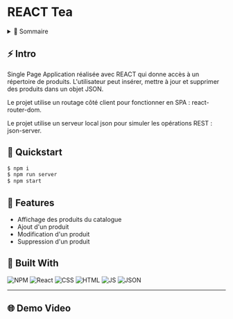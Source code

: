 # REACT Tea

<!-- TABLE OF CONTENTS -->
<details>
  <summary>🏁 Sommaire</summary>
  <ol>
    <li><a href="#-intro">Intro</a></li>
    <li><a href="#-quickstart">Quickstart</a></li>
    <li><a href="#-features">Features</a></li>
    <li><a href="#-built-with">Built with</a></li>
    <li><a href="#-demo-video">Demo Video</a></li>
  </ol>
</details>

## ⚡ Intro

Single Page Application réalisée avec REACT qui donne accès à un répertoire de produits. L'utilisateur peut insérer, mettre à jour et supprimer des produits dans un objet JSON. 

Le projet utilise un routage côté client pour fonctionner en SPA : react-router-dom.

Le projet utilise un serveur local json pour simuler les opérations REST : json-server.

## 🚀 Quickstart

```bash
$ npm i
$ npm run server
$ npm start
```

## 🎯 Features

- Affichage des produits du catalogue
- Ajout d'un produit
- Modification d'un produit
- Suppression d'un produit

## 🤖 Built With
![NPM](https://img.shields.io/badge/npm-CB3837?style=for-the-badge&logo=npm&logoColor=white)
![React](https://img.shields.io/badge/React-20232A?style=for-the-badge&logo=react&logoColor=61DAFB)
![CSS](https://img.shields.io/badge/CSS3-1572B6?style=for-the-badge&logo=css3&logoColor=white)
![HTML](https://img.shields.io/badge/HTML5-E34F26?style=for-the-badge&logo=html5&logoColor=white)
![JS](https://img.shields.io/badge/JavaScript-323330?style=for-the-badge&logo=javascript&logoColor=F7DF1E)
![JSON](https://img.shields.io/badge/json-5E5C5C?style=for-the-badge&logo=json&logoColor=white)

---

## 🌐 Demo Video
